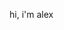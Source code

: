 hi, i'm alex

<!---
thlex/thlex is a ✨ special ✨ repository because its `README.md` (this file) appears on your GitHub profile.
You can click the Preview link to take a look at your changes.
--->
